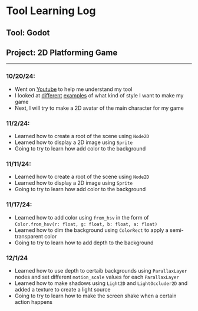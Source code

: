 # Tool Learning Log

## Tool: Godot

## Project: 2D Platforming Game

---

### 10/20/24:
* Went on [Youtube](https://www.youtube.com/watch?v=QKgTZWbwD1U&t=10s) to help me understand my tool
* I looked at [different](https://www.youtube.com/watch?v=UAS_pUTFA7o) [examples](https://godotengine.org/showcase/hive-time/) of what kind of style I want to make my game
* Next, I will try to make a 2D avatar of the main character for my game

### 11/2/24:
* Learned how to create a root of the scene using `Node2D`
* Learned how to display a 2D image using `Sprite`
* Going to try to learn how add color to the background

### 11/11/24:
* Learned how to create a root of the scene using `Node2D`
* Learned how to display a 2D image using `Sprite`
* Going to try to learn how add color to the background

### 11/17/24:
* Learned how to add color using `from_hsv` in the form of `Color.from_hsv(r: float, g: float, b: float, a: float)`
* Learned how to dim the background using `ColorRect` to apply a semi-transparent color
* Going to try to learn how to add depth to the background

### 12/1/24
* Learned how to use depth to certaib backgrounds using `ParallaxLayer` nodes and set different `motion_scale` values for each `ParallaxLayer`
* Learned how to make shadows using `Light2D` and `LightOccluder2D` and added a texture to create a light source
* Going to try to learn how to make the screen shake when a certain action happens

<!--
* Links you used today (websites, videos, etc)
* Things you tried, progress you made, etc
* Challenges, a-ha moments, etc
* Questions you still have
* What you're going to try next
-->
